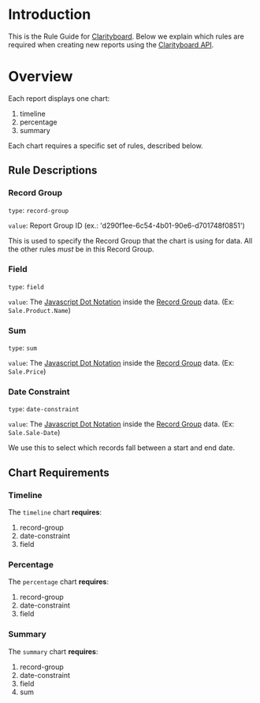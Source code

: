 # Introduction

This is the Rule Guide for [Clarityboard](https://www.clarityboard.com). Below we explain which rules are required when creating new reports using the [Clarityboard API](https://clarityboard.docs.apiary.io/#).

# Overview

Each report displays one chart:

1. timeline
1. percentage
1. summary

Each chart requires a specific set of rules, described below.

## Rule Descriptions

### Record Group

`type`: `record-group`

`value`: Report Group ID (ex.: 'd290f1ee-6c54-4b01-90e6-d701748f0851')

This is used to specify the Record Group that the chart is using for data. All the other rules _must_ be in this Record Group.

### Field

`type`: `field`

`value`: The [Javascript Dot Notation](https://developer.mozilla.org/en-US/docs/Web/JavaScript/Reference/Operators/Property_accessors#Dot_notation) inside the [Record Group](https://www.clarityboard.com/records) data. (Ex: `Sale.Product.Name`)

### Sum

`type`: `sum`

`value`: The [Javascript Dot Notation](https://developer.mozilla.org/en-US/docs/Web/JavaScript/Reference/Operators/Property_accessors#Dot_notation) inside the [Record Group](https://www.clarityboard.com/records) data. (Ex: `Sale.Price`)

### Date Constraint

`type`: `date-constraint`

`value`: The [Javascript Dot Notation](https://developer.mozilla.org/en-US/docs/Web/JavaScript/Reference/Operators/Property_accessors#Dot_notation) inside the [Record Group](https://www.clarityboard.com/records) data. (Ex: `Sale.Sale-Date`)

We use this to select which records fall between a start and end date.

## Chart Requirements

### Timeline

The `timeline` chart **requires**:

1. record-group
1. date-constraint
1. field

### Percentage

The `percentage` chart **requires**:

1. record-group
1. date-constraint
1. field

### Summary

The `summary` chart **requires**:

1. record-group
1. date-constraint
1. field
1. sum
